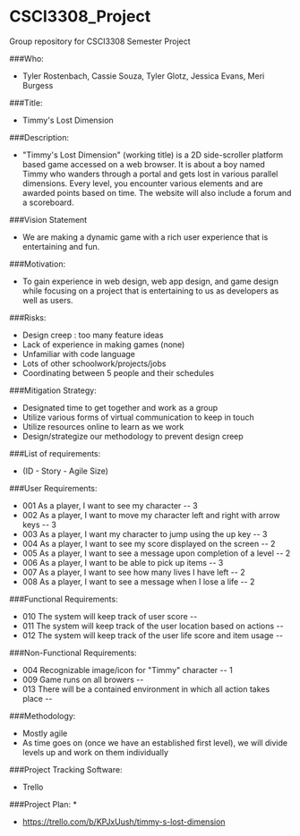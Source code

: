 # CSCI3308_Project
Group repository for CSCI3308 Semester Project

###Who: 
* Tyler Rostenbach, Cassie Souza, Tyler Glotz, Jessica Evans, Meri Burgess

###Title: 
* Timmy's Lost Dimension 

###Description:
* "Timmy's Lost Dimension" (working title) is a 2D side-scroller platform based game accessed on a web browser. It is about a boy named Timmy who wanders through a portal and gets lost in various parallel dimensions.  Every level, you encounter various elements and are awarded points based on time.
The website will also include a forum and a scoreboard. 

###Vision Statement 
* We are making a dynamic game with a rich user experience that is entertaining and fun. 

###Motivation:
* To gain experience in web design, web app design, and game design while focusing on a project that is entertaining to us as developers as well as users. 

###Risks:
* Design creep : too many feature ideas
* Lack of experience in making games (none)
* Unfamiliar with code language 
* Lots of other schoolwork/projects/jobs 
* Coordinating between 5 people and their schedules

###Mitigation Strategy:
* Designated time to get together and work as a group
* Utilize various forms of virtual communication to keep in touch
* Utilize resources online to learn as we work
* Design/strategize our methodology to prevent design creep 

###List of requirements:
* (ID - Story - Agile Size)

###User Requirements:
* 001 As a player, I want to see my character -- 3
* 002 As a player, I want to move my character left and right with arrow keys -- 3
* 003 As a player, I want my character to jump using the up key -- 3
* 004 As a player, I want to see my score displayed on the screen -- 2 
* 005 As a player, I want to see a message upon completion of a level -- 2
* 006 As a player, I want to be able to pick up items -- 3
* 007 As a player, I want to see how many lives I have left -- 2
* 008 As a player, I want to see a message when I lose a life -- 2
 

###Functional Requirements:
* 010 The system will keep track of user score -- 
* 011 The system will keep track of the user location based on actions --
* 012 The system will keep track of the user life score and item usage -- 

###Non-Functional Requirements:
* 004 Recognizable image/icon for "Timmy" character -- 1
* 009 Game runs on all browers -- 
* 013 There will be a contained environment in which all action takes place -- 



###Methodology:
* Mostly agile 
* As time goes on (once we have an established first level), we will divide levels up and work on them individually 


###Project Tracking Software:
* Trello


###Project Plan:
* 
* https://trello.com/b/KPJxUush/timmy-s-lost-dimension
